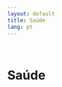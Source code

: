 ```yaml
---
layout: default
title: Saúde
lang: pt
---
```


<link rel="stylesheet" href="style.css">

<br>

<h1 class="title-about">Saúde</h1>

<br>
<br>
<br>
<br>
<br>


